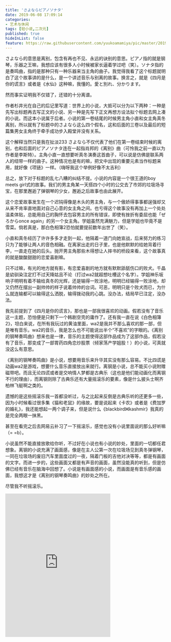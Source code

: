 ```yaml
---
title: 'さよならピアノソナタ'
date: 2019-06-08 17:09:14
categories:
- 艺术与休闲
tags: [轻小说,二次元]
published: true
hideInList: false
feature: https://raw.githubusercontent.com/yuukoamamiya/pic/master/20190608171129.jpg
---
```

さよなら的意思是离别，包含有再也不见、永远的诀别的意思。ピアノ指的就是钢琴，乐器之王嘛，我想应该有很多人小时候被家长逼着学过吧（笑）。ソナタ指的是奏鸣曲，指的是那种只有一种乐器来当主角的曲子。我觉得我看了这个标题就明白了这个故事讲的是什么，是一个讲述音乐与别离的故事。换言之，就是《四月是你的谎言》或者是《水仙》这种嘛，我懂的。愛と別れ、分かります。

 <!-- more --> 

然而事实证明我不仅错了，还错的十分离谱。

作者杉井光在自己的后记里写道：世界上的小说，大抵可以分为以下两种：一种是先写出标题再去写正文的小说、另一种是先写下正文再想方设法拟个标题去网上凑的小说。而这本小说属于后者。小说的第一卷结尾的时候男主角小直和女主角真冬离别，所以就有了标题中的さよなら这么四个假名，这和后面的三卷以及最后的短篇集男女主角终于牵手成功步入殿堂并没有关系。

这个解释当然只是我在扯淡233 さよなら不仅代表了他们在第一卷结束时候的离别，也和后面的ピアノソナタ连在一起指肖邦的《离别》曲（可怜我之前一直以为作者是李斯特）。主角小直一直想要听真冬演奏这首曲子，可以说是仿佛是联系两人的纽带一样的曲子。这种情况也是有的嘛，把文中出现的重要元素当作标题来用，就好像《项链》一样。（嗨呀我这个举例好像不太吉利）

总之，放下对于标题的乱七八糟的纠结不提。小说的内容是一个很王道的boy meets girl式的故事。我们的男主角某一天搭四个小时的公交去了市郊的垃圾场寻宝，在那里邂逅了弹钢琴的少女，邂逅之后故事也由此展开。

这个恋爱故事发生在一个迟钝得像是木头的男主角，与一个傲娇得事事都逞强却又从来不肯率直地面对自己心意的女主角之间。也亏得这个故事没有再加上一个处处温柔体贴，总能用自己的胸怀去包容男主的所有错误，即使有挫折有委屈也能「ぜろからonce again」的另一个女主角。学姐虽然充满魅力，但是学姐也毕竟不是雪菜。倘若真是，那白色相簿2恐怕就要提前数年出世了（笑）。

小直和真冬经历了许许多多才走到一起，他隔着一道门向她宣战，后来努力的练习只为了能够让两人的音色相融。在离家出走的日子里，也是他默默的给她背着行李，一直走在她的后头。抛开男主角那些木得想让人摔书的桥段来看，这个故事真的就是酸酸甜甜的恋爱喜剧嘛。

只不过嘛，有光的地方就有影，有恋爱喜剧的地方就有默默舔舐伤口的败犬。千晶是幼驯染注定打不过天降姑且不论（打过wa2就超想吐槽这个名字）。学姐神乐坂响子明明有着不输给真冬的光辉，还是输得一败涂地，明明已经输得一败涂地，却又仍然在摆出一副帅帅的样子说着帅帅的台词。可恶，明明只是个败犬而已，为什么就连输都可以输得这么洒脱，输得拨动我的心跳。没办法，结局早已注定，没办法。

我先前提到了《四月是你的谎言》，那也是一部我很喜欢的动画。假若没有了音乐这一主题，恐怕便是只剩下一个韩剧空壳的庸作了。还有我一直在说《白色相簿2》，坦白来说，在所有我玩过的黄油里面，wa2是我并不那么喜欢的那一部，但是唯有音乐，wa2的音乐，我是怎么也不可能说出半个“不喜欢”的字眼的。《离别的钢琴奏鸣曲》想来也是一律，音乐的主题使得这部作品成为了这部作品，假若没有了音乐，那变成了一部胃药四角恋炒股票（倾家荡产学姐股！）的小说，可真就没这么有意思。

《离别的钢琴奏鸣曲》是小说，想要用音乐来升华其实没有那么容易。不比四谎是动画wa2是游戏，想要什么音乐直接放出来就行。离钢是小说，总不能买小说附赠磁带吧。而且无论四谎或者是交响情人梦都是古典乐（这也是他们能动画化而离钢不行的理由），而离钢则除了古典乐还有大量摇滚乐的要素，像是什么披头士啊齐柏林飞艇啊之类的。

遗憾的是这些摇滚乐我一首都没听过，与之比起来反倒是古典乐听的还更多一些，因为小时候看过很多集《猫和老鼠》的缘故，要是说起来《卡农》或者是《费加罗的婚礼》，我还能想起一两个调子来，但是说什么《blackbird》《kashmir》我真的是完全两眼一抹黑。

甚至在看完之后去网易云补习了一下摇滚乐，感觉也没有小说里面说的那么好听嘛（= =b）。

小说虽然不能直接放歌给你听，不过好在小说也有小说的妙处，里面的一切都任君想象。离钢的小说充满了画面感，像是在主人公第一次在垃圾场见到真冬弹钢琴，一同在垃圾场的废旧汽车里面度过的一夜，隔着门板的吉他对决等等，都是有画面的文字。而进一步的，这些画面又都是有声音的画面，虽然没能真的听到，但是仿佛已经有音乐在脑海中回想了。小说是有画面感的小说，而画面是有音乐感的画面，我想这才是《离别的钢琴奏鸣曲》的妙处之所在。

尽管我不听摇滚乐。

<iframe frameborder="no" border="0" marginwidth="0" marginheight="0" width=330 height=450 src="https://music.163.com/outchain/player?type=0&id=2034101401&auto=0&height=430"></iframe>
